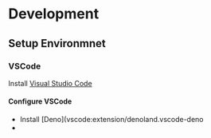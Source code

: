 # Development
## Setup Environmnet
### VSCode
Install [Visual Studio Code](https://code.visualstudio.com/download)
#### Configure VSCode
* Install [Deno](vscode:extension/denoland.vscode-deno
* 


